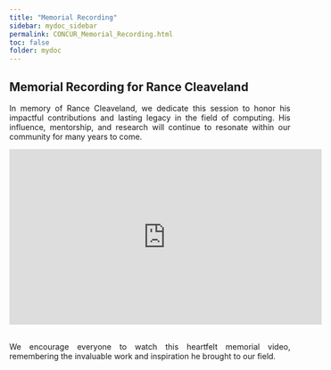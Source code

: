 ```yaml
---
title: "Memorial Recording"
sidebar: mydoc_sidebar
permalink: CONCUR_Memorial_Recording.html
toc: false 
folder: mydoc
---
```


## Memorial Recording for Rance Cleaveland

<p align="justify">In memory of Rance Cleaveland, we dedicate this session to honor his impactful contributions and lasting legacy in the field of computing. His influence, mentorship, and research will continue to resonate within our community for many years to come.</p>

<div style="text-align:center">
    <iframe width="560" height="315" src="https://www.youtube.com/embed/S33B82YD5-s" frameborder="0" allowfullscreen></iframe>
</div>
<br>

<p align="justify">We encourage everyone to watch this heartfelt memorial video, remembering the invaluable work and inspiration he brought to our field.</p>
